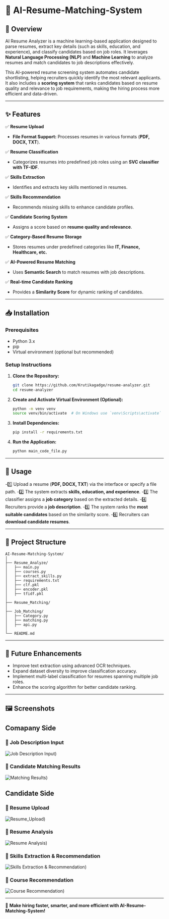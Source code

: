 # 🚀 AI-Resume-Matching-System

## 📌 Overview
AI Resume Analyzer is a machine learning-based application designed to parse resumes, extract key details (such as skills, education, and experience), and classify candidates based on job roles. It leverages **Natural Language Processing (NLP)** and **Machine Learning** to analyze resumes and match candidates to job descriptions effectively.

This AI-powered resume screening system automates candidate shortlisting, helping recruiters quickly identify the most relevant applicants. It also includes a **scoring system** that ranks candidates based on resume quality and relevance to job requirements, making the hiring process more efficient and data-driven.

---

## ✨ Features

✅ **Resume Upload**
- **File Format Support:** Processes resumes in various formats (**PDF, DOCX, TXT**).

✅ **Resume Classification**
- Categorizes resumes into predefined job roles using an **SVC classifier with TF-IDF**.

✅ **Skills Extraction**
- Identifies and extracts key skills mentioned in resumes.

✅ **Skills Recommendation**
- Recommends missing skills to enhance candidate profiles.

✅ **Candidate Scoring System**
- Assigns a score based on **resume quality and relevance**.

✅ **Category-Based Resume Storage**
- Stores resumes under predefined categories like **IT, Finance, Healthcare, etc.**

✅ **AI-Powered Resume Matching**
- Uses **Semantic Search** to match resumes with job descriptions.

✅ **Real-time Candidate Ranking**
- Provides a **Similarity Score** for dynamic ranking of candidates.

---

## 📥 Installation

### Prerequisites
- Python 3.x
- pip
- Virtual environment (optional but recommended)

### Setup Instructions

1. **Clone the Repository:**
   ```sh
   git clone https://github.com/Krutikagadge/resume-analyzer.git
   cd resume-analyzer
   ```

2. **Create and Activate Virtual Environment (Optional):**
   ```sh
   python -m venv venv
   source venv/bin/activate  # On Windows use `venv\Scripts\activate`
   ```

3. **Install Dependencies:**
   ```sh
   pip install -r requirements.txt
   ```

4. **Run the Application:**
   ```sh
   python main_code_file.py
   ```

---

## 🚀 Usage

-1️⃣ Upload a resume (**PDF, DOCX, TXT**) via the interface or specify a file path.
-2️⃣ The system extracts **skills, education, and experience**.
-3️⃣ The classifier assigns a **job category** based on the extracted details.
-4️⃣ Recruiters provide a **job description**.
-5️⃣ The system ranks the **most suitable candidates** based on the similarity score.
-6️⃣ Recruiters can **download candidate resumes**.

---

## 📂 Project Structure
```
AI-Resume-Matching-System/
│
├── Resume_Analyze/
│   ├── main.py
│   ├── courses.py
│   ├── extract_skills.py
│   ├── requirements.txt
│   ├── clf.pkl
│   ├── encoder.pkl
│   ├── tfidf.pkl
│
├── Resume_Matching/
│
├── Job_Matching/
│   ├── Category.py
│   ├── matching.py
│   ├── api.py
│ 
└── README.md    
```

---

## 🔮 Future Enhancements
- Improve text extraction using advanced OCR techniques.
- Expand dataset diversity to improve classification accuracy.
- Implement multi-label classification for resumes spanning multiple job roles.
- Enhance the scoring algorithm for better candidate ranking.

---

## 🖼️ Screenshots

## Comapany Side

### 🔹 Job Description Input
![Job Description Input](https://github.com/Krutikagadge/AI-Resume-Matching-System/blob/master/UI_Images/Job_Description1.jpg))

### 🔹 Candidate Matching Results
![Matching Results](https://github.com/Krutikagadge/AI-Resume-Matching-System/blob/master/UI_Images/Job_Description2.jpg))

## Candidate Side

### 🔹 Resume Upload
![Resume_Upload](https://github.com/Krutikagadge/AI-Resume-Matching-System/blob/master/UI_Images/Resume_Analysis1.jpg))

### 🔹 Resume Analysis
![Resume Analysis](https://github.com/Krutikagadge/AI-Resume-Matching-System/blob/master/UI_Images/Resume_Analysis2.jpg))

### 🔹 Skills Extraction & Recommendation
![Skills Extraction & Recommendation](https://github.com/Krutikagadge/AI-Resume-Matching-System/blob/master/UI_Images/Resume_Analysis3.jpg))

### 🔹 Course Recommendation
![Course Recommendation](https://github.com/Krutikagadge/AI-Resume-Matching-System/blob/master/UI_Images/Resume_Analysis4.jpg))


---

🚀 **Make hiring faster, smarter, and more efficient with AI-Resume-Matching-System!**
